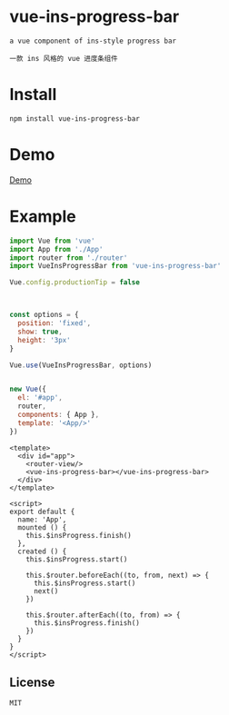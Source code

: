 # vue-ins-progress-bar   
   
`a vue component of ins-style progress bar`   
   
`一款 ins 风格的 vue 进度条组件`   
   
# Install    
    
```    
npm install vue-ins-progress-bar
```
   
# Demo    
   
[Demo](https://meloalright.github.io/vue-ins-progress-bar/)   
   
# Example    
   
```JavaScript
import Vue from 'vue'
import App from './App'
import router from './router'
import VueInsProgressBar from 'vue-ins-progress-bar'

Vue.config.productionTip = false



const options = {
  position: 'fixed',
  show: true,
  height: '3px'
}

Vue.use(VueInsProgressBar, options)


new Vue({
  el: '#app',
  router,
  components: { App },
  template: '<App/>'
})
```
    
```vue    
<template>
  <div id="app">
    <router-view/>
    <vue-ins-progress-bar></vue-ins-progress-bar>
  </div>
</template>

<script>
export default {
  name: 'App',
  mounted () {
    this.$insProgress.finish()
  },
  created () {
    this.$insProgress.start()

    this.$router.beforeEach((to, from, next) => {
      this.$insProgress.start()
      next()
    })

    this.$router.afterEach((to, from) => {
      this.$insProgress.finish()
    })
  }
}
</script>
```       
   
## License   
   
`MIT`